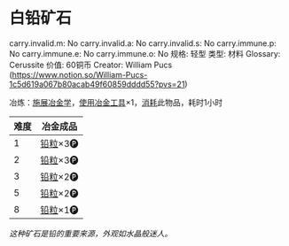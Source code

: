 # 白铅矿石

carry.invalid.m: No
carry.invalid.a: No
carry.invalid.s: No
carry.immune.p: No
carry.immune.e: No
carry.immune.o: No
规格: 轻型
类型: 材料
Glossary: Cerussite
价值: 60铜币
Creator: William Pucs (https://www.notion.so/William-Pucs-1c5d619a067b80acab49f60859dddd55?pvs=21)

<aside>

冶炼：[施展](https://www.notion.so/1b3d619a067b80f38dccf027f026b32f?pvs=21)[冶金学](https://www.notion.so/1d4d619a067b8050bb96cde95147e0a7?pvs=21)，[使用](https://www.notion.so/1b3d619a067b80bbbbacd6817c707325?pvs=21)[冶金工具](%E5%86%B6%E9%87%91%E5%B7%A5%E5%85%B7%201d4d619a067b8092b3e9fda42e4da44e.md)×1，[消耗](https://www.notion.so/1b3d619a067b80789d16e44120e1be39?pvs=21)此物品，耗时1小时

| **难度** | 冶金成品 |
| --- | --- |
| 1 | [铅粒](%E9%93%85%E7%B2%92%201d5d619a067b802fae4dc093e264e476.md)×3🅟 |
| 2 | [铅粒](%E9%93%85%E7%B2%92%201d5d619a067b802fae4dc093e264e476.md)×3🅟 |
| 3 | [铅粒](%E9%93%85%E7%B2%92%201d5d619a067b802fae4dc093e264e476.md)×2🅟 |
| 5 | [铅粒](%E9%93%85%E7%B2%92%201d5d619a067b802fae4dc093e264e476.md)×2🅟 |
| 8 | [铅粒](%E9%93%85%E7%B2%92%201d5d619a067b802fae4dc093e264e476.md)×1🅟 |
</aside>

*这种矿石是铅的重要来源，外观如水晶般迷人。*
